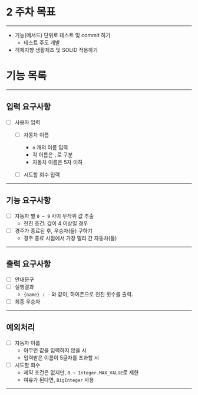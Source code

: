 
# 2 주차 목표

---

- 기능(메서드) 단위로 테스트 및 commit 하기
    - 테스트 주도 개발
- 객체지향 생활체조 및 SOLID 적용하기

# 기능 목록

---

## 입력 요구사항
- [ ] 사용자 입력
    - [ ] 자동차 이름
        - `n` 개의 이름 입력
        - 각 이름은 `,`로 구분
        - 자동차 이름은 5자 이하

    - [ ] 시도할 회수 입력

 ---
    
## 기능 요구사항
- [ ] 자동차 별 `0 ~ 9` 사이 무작위 값 추출
    - 전진 조건: 값이 4 이상일 경우
- [ ] 경주가 종료된 후, 우승자(들) 구하기
    - 경주 종료 시점에서 가장 멀리 간 자동차(들)

---
    
## 출력 요구사항
- [ ] 안내문구
- [ ] 실행결과
    - `{name} : -` 와 같이, 하이픈으로 전진 횟수를 출력.
- [ ] 최종 우승자

---

## 예외처리
- [ ] 자동차 이름
    - 아무런 값을 입력하지 않을 시
    - 입력받은 이름이 5글자를 초과할 시
- [ ] 시도할 회수
    - 제약 조건은 없지만, `0 ~ Integer.MAX_VALUE`로 제한
    - 여유가 된다면, `BigInteger` 사용

---
